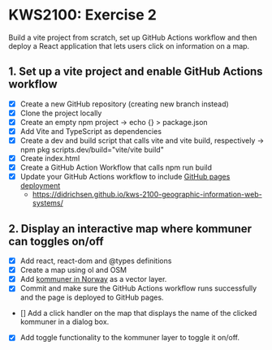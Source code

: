 # KWS2100: Exercise 2

Build a vite project from scratch, set up GitHub Actions workflow and then deploy a React application
that lets users click on information on a map.

## 1. Set up a vite project and enable GitHub Actions workflow

- [x] Create a new GitHub repository (creating new branch instead)
- [x] Clone the project locally
- [x] Create an empty npm project -> echo {} > package.json
- [x] Add Vite and TypeScript as dependencies
- [x] Create a dev and build script that calls vite and vite build, respectively -> npm pkg scripts.dev/build="vite/vite build"
- [x] Create index.html
- [x] Create a GitHub Action Workflow that calls npm run build
- [x] Update your GitHub Actions workflow to include [GitHub pages deployment](https://github.com/actions/deploy-pages)
  - https://didrichsen.github.io/kws-2100-geographic-information-web-systems/

## 2. Display an interactive map where kommuner can toggles on/off

- [x] Add react, react-dom and @types definitions
- [x] Create a map using ol and OSM
- [x] Add [kommuner in Norway](https://www.eriksmistad.no/norges-fylker-og-kommuner-i-geojson-format/) as a vector layer.
- [x] Commit and make sure the GitHub Actions workflow runs successfully and the page is deployed to GitHub pages.
- [] Add a click handler on the map that displays the name of the clicked kommuner in a dialog box.
- [x] Add toggle functionality to the kommuner layer to toggle it on/off.
